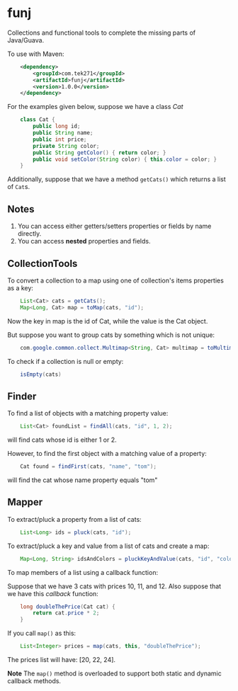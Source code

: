 funj
====

Collections and functional tools to complete the missing parts of Java/Guava.

To use with Maven:

```XML
	<dependency>
		<groupId>com.tek271</groupId>
		<artifactId>funj</artifactId>
		<version>1.0.0</version>
	</dependency>
```

For the examples given below, suppose we have a class *Cat*

```Java
	class Cat {
		public long id;
		public String name;
		public int price;
		private String color;
		public String getColor() { return color; }
		public void setColor(String color) { this.color = color; }
	}
```

Additionally, suppose that we have a method `getCats()` which returns a list
of `Cat`s.

Notes
-----

1. You can access either getters/setters properties or fields by name directly.
2. You can access **nested** properties and fields.


CollectionTools
---------------
To convert a collection to a map using one of collection's items properties
as a key:

```Java
	List<Cat> cats = getCats();
	Map<Long, Cat> map = toMap(cats, "id");
```

Now the key in map is the id of Cat, while the value is the Cat object.

But suppose you want to group cats by something which is not unique:

```Java
	com.google.common.collect.Multimap<String, Cat> multimap = toMultimap(cats, "color");
```

To check if a collection is null or empty:

```Java
	isEmpty(cats)
```

Finder
------
To find a list of objects with a matching property value:

```Java
	List<Cat> foundList = findAll(cats, "id", 1, 2);
```

will find cats whose id is either 1 or 2.


However, to find the first object with a matching value of a property:

```Java
	Cat found = findFirst(cats, "name", "tom");
```

will find the cat whose name property equals "tom"


Mapper
------
To extract/pluck a property from a list of cats:

```Java
	List<Long> ids = pluck(cats, "id");
```

To extract/pluck a key and value from a list of cats and create a map:

```Java
	Map<Long, String> idsAndColors = pluckKeyAndValue(cats, "id", "color");
```

To map members of a list using a callback function:

Suppose that we have 3 cats with prices 10, 11, and 12. Also suppose that we
have this *callback* function:

```Java
	long doubleThePrice(Cat cat) {
		return cat.price * 2;
	}
```

If you call `map()` as this:

```Java
	List<Integer> prices = map(cats, this, "doubleThePrice");
```

The prices list will have: [20, 22, 24].

**Note** The `map()` method is overloaded to support both static and dynamic callback
methods.

